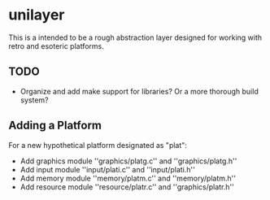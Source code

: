 
# unilayer

This is a intended to be a rough abstraction layer designed for working with retro and esoteric platforms.

## TODO

- Organize and add make support for libraries? Or a more thorough build system?

## Adding a Platform

For a new hypothetical platform designated as "plat":

- Add graphics module ''graphics/platg.c'' and ''graphics/platg.h''
- Add input module ''input/plati.c'' and ''input/plati.h''
- Add memory module ''memory/platm.c'' and ''memory/platm.h''
- Add resource module ''resource/platr.c'' and ''graphics/platr.h''

